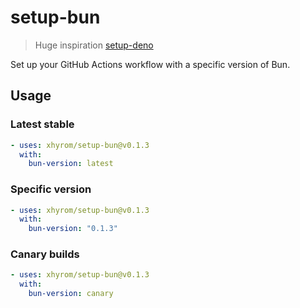 # setup-bun
> Huge inspiration [setup-deno](https://github.com/denoland/setup-deno)

Set up your GitHub Actions workflow with a specific version of Bun.

## Usage

### Latest stable

```yaml
- uses: xhyrom/setup-bun@v0.1.3
  with:
    bun-version: latest
```

### Specific version

```yaml
- uses: xhyrom/setup-bun@v0.1.3
  with:
    bun-version: "0.1.3"
```

### Canary builds

```yaml
- uses: xhyrom/setup-bun@v0.1.3
  with:
    bun-version: canary
```
